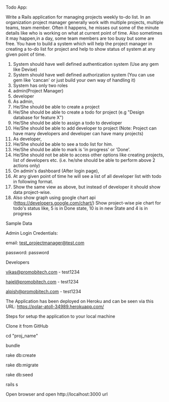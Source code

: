 Todo App:

Write a Rails application for managing projects weekly to-do list.
In an organization project manager generally work with multiple projects, multiple teams, team
member.
Often it happens, he misses out some of the minute details like who is working on what at current point
of time.
Also sometimes it may happen,in a day, some team members are too busy but some are free.
You have to build a system which will help the project manager in creating a to-do list for project and
help to show status of system at any given point of time.
1. System should have well defined authentication system (Use any gem like Devise)
2. System should have well defined authorization system (You can use gem like 'cancan' or just
build your own way of handling it)
3. System has only two roles
1. admin(Project Manager)
2. developer
4. As admin,
3. He/She should be able to create a project
4. He/She should be able to create a todo for project (e.g "Design database for feature X")
5. He/She should be able to assign a todo to developer
6. He/She should be able to add developer to project (Note: Project can have many
developers and developer can have many projects)
5. As developer,
1. He/She should be able to see a todo list for him.
2. He/She should be able to mark is 'in progress' or 'Done'.
3. He/She should not be able to access other options like creating projects, list of
developers etc. (i.e. he/she should be able to perform above 2 actions only)
6. On admin's dashboard (After login page),
1. At any given point of time he will see a list of all developer list with todo in following
format.
2. Show the same view as above, but instead of developer it should show data
project-wise.
3. Also show graph using google chart api (https://developers.google.com/chart/)
Show project-wise pie chart for todo's status like, 5 is in Done state, 10 is in new State and 4 is in
progress


Sample Data


Admin Login Credentials:

email: test_projectmanager@test.com

password: password


Developers

vikas@promobitech.com - test1234

hajel@promobitech.com - test1234

alpish@promobitech.com - test1234


The Application has been deployed on Heroku and can be seen via this URL: https://polar-atoll-34989.herokuapp.com/

Steps for setup the application to your local machine

Clone it from GitHub

cd "proj_name"

bundle

rake db:create

rake db:migrate

rake db:seed

rails s

Open browser and open http://localhost:3000 url
